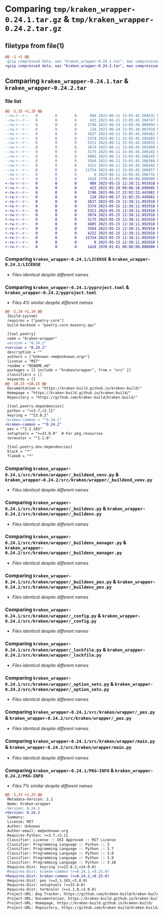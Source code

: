# Comparing `tmp/kraken_wrapper-0.24.1.tar.gz` & `tmp/kraken_wrapper-0.24.2.tar.gz`

## filetype from file(1)

```diff
@@ -1 +1 @@
-gzip compressed data, was "kraken_wrapper-0.24.1.tar", max compression
+gzip compressed data, was "kraken_wrapper-0.24.2.tar", max compression
```

## Comparing `kraken_wrapper-0.24.1.tar` & `kraken_wrapper-0.24.2.tar`

### file list

```diff
@@ -1,15 +1,15 @@
--rw-r--r--   0        0        0      988 2023-06-11 15:05:45.304631 kraken_wrapper-0.24.1/LICENSE
--rw-r--r--   0        0        0      433 2023-06-11 15:05:45.304747 kraken_wrapper-0.24.1/README.md
--rw-r--r--   0        0        0     1746 2023-06-14 13:05:30.906894 kraken_wrapper-0.24.1/pyproject.toml
--rw-r--r--   0        0        0      134 2023-06-14 13:05:30.907010 kraken_wrapper-0.24.1/src/kraken/wrapper/__init__.py
--rw-r--r--   0        0        0     3637 2023-06-11 15:05:45.305461 kraken_wrapper-0.24.1/src/kraken/wrapper/_buildend_venv.py
--rw-r--r--   0        0        0     3374 2023-06-11 15:05:45.305685 kraken_wrapper-0.24.1/src/kraken/wrapper/_buildenv.py
--rw-r--r--   0        0        0     5311 2023-06-11 15:05:45.305833 kraken_wrapper-0.24.1/src/kraken/wrapper/_buildenv_manager.py
--rw-r--r--   0        0        0     3674 2023-06-11 15:05:45.305960 kraken_wrapper-0.24.1/src/kraken/wrapper/_buildenv_pex.py
--rw-r--r--   0        0        0     3175 2023-06-11 15:05:45.306102 kraken_wrapper-0.24.1/src/kraken/wrapper/_config.py
--rw-r--r--   0        0        0     4605 2023-06-11 15:05:45.306245 kraken_wrapper-0.24.1/src/kraken/wrapper/_lockfile.py
--rw-r--r--   0        0        0     3564 2023-06-11 15:05:45.306368 kraken_wrapper-0.24.1/src/kraken/wrapper/_option_sets.py
--rw-r--r--   0        0        0     4222 2023-06-11 15:05:45.306492 kraken_wrapper-0.24.1/src/kraken/wrapper/_pex.py
--rw-r--r--   0        0        0    15754 2023-06-11 15:05:45.306657 kraken_wrapper-0.24.1/src/kraken/wrapper/main.py
--rw-r--r--   0        0        0        0 2023-06-11 15:05:45.306731 kraken_wrapper-0.24.1/src/kraken/wrapper/py.typed
--rw-r--r--   0        0        0     1428 1970-01-01 00:00:00.000000 kraken_wrapper-0.24.1/PKG-INFO
+-rw-r--r--   0        0        0      988 2023-05-15 12:38:11.992918 kraken_wrapper-0.24.2/LICENSE
+-rw-r--r--   0        0        0      433 2023-05-19 09:06:18.698605 kraken_wrapper-0.24.2/README.md
+-rw-r--r--   0        0        0     1746 2023-06-17 22:02:33.441081 kraken_wrapper-0.24.2/pyproject.toml
+-rw-r--r--   0        0        0      134 2023-06-17 22:02:33.445081 kraken_wrapper-0.24.2/src/kraken/wrapper/__init__.py
+-rw-r--r--   0        0        0     3637 2023-05-15 12:38:11.992918 kraken_wrapper-0.24.2/src/kraken/wrapper/_buildend_venv.py
+-rw-r--r--   0        0        0     3374 2023-05-15 12:38:11.992918 kraken_wrapper-0.24.2/src/kraken/wrapper/_buildenv.py
+-rw-r--r--   0        0        0     5311 2023-05-15 12:38:11.992918 kraken_wrapper-0.24.2/src/kraken/wrapper/_buildenv_manager.py
+-rw-r--r--   0        0        0     3674 2023-05-15 12:38:11.992918 kraken_wrapper-0.24.2/src/kraken/wrapper/_buildenv_pex.py
+-rw-r--r--   0        0        0     3175 2023-05-15 12:38:11.992918 kraken_wrapper-0.24.2/src/kraken/wrapper/_config.py
+-rw-r--r--   0        0        0     4605 2023-05-15 12:38:11.992918 kraken_wrapper-0.24.2/src/kraken/wrapper/_lockfile.py
+-rw-r--r--   0        0        0     3564 2023-05-15 12:38:11.992918 kraken_wrapper-0.24.2/src/kraken/wrapper/_option_sets.py
+-rw-r--r--   0        0        0     4222 2023-05-15 12:38:11.992918 kraken_wrapper-0.24.2/src/kraken/wrapper/_pex.py
+-rw-r--r--   0        0        0    15754 2023-05-15 12:38:11.992918 kraken_wrapper-0.24.2/src/kraken/wrapper/main.py
+-rw-r--r--   0        0        0        0 2023-05-15 12:38:11.992918 kraken_wrapper-0.24.2/src/kraken/wrapper/py.typed
+-rw-r--r--   0        0        0     1428 1970-01-01 00:00:00.000000 kraken_wrapper-0.24.2/PKG-INFO
```

### Comparing `kraken_wrapper-0.24.1/LICENSE` & `kraken_wrapper-0.24.2/LICENSE`

 * *Files identical despite different names*

### Comparing `kraken_wrapper-0.24.1/pyproject.toml` & `kraken_wrapper-0.24.2/pyproject.toml`

 * *Files 4% similar despite different names*

```diff
@@ -1,14 +1,14 @@
 [build-system]
 requires = ["poetry-core"]
 build-backend = "poetry.core.masonry.api"
 
 [tool.poetry]
 name = "kraken-wrapper"
-version = "0.24.1"
+version = "0.24.2"
 description = ""
 authors = ["Unknown <me@unknown.org>"]
 license = "MIT"
 readme = "README.md"
 packages = [{ include = "kraken/wrapper", from = "src" }]
 classifiers = []
 keywords = []
@@ -18,15 +18,15 @@
 Documentation = "https://kraken-build.github.io/kraken-build/"
 Homepage = "https://kraken-build.github.io/kraken-build/"
 Repository = "https://github.com/kraken-build/kraken-build/"
 
 [tool.poetry.dependencies]
 python = ">=3.7,<3.11"
 keyring = "^23.8.2"
-kraken-common = "^0.24.1"
+kraken-common = "^0.24.2"
 pex = "^2.1.103"
 setuptools = ">=33.0.0"  # For pkg_resources
 termcolor = "^1.1.0"
 
 [tool.poetry.dev-dependencies]
 black = "*"
 flake8 = "*"
```

### Comparing `kraken_wrapper-0.24.1/src/kraken/wrapper/_buildend_venv.py` & `kraken_wrapper-0.24.2/src/kraken/wrapper/_buildend_venv.py`

 * *Files identical despite different names*

### Comparing `kraken_wrapper-0.24.1/src/kraken/wrapper/_buildenv.py` & `kraken_wrapper-0.24.2/src/kraken/wrapper/_buildenv.py`

 * *Files identical despite different names*

### Comparing `kraken_wrapper-0.24.1/src/kraken/wrapper/_buildenv_manager.py` & `kraken_wrapper-0.24.2/src/kraken/wrapper/_buildenv_manager.py`

 * *Files identical despite different names*

### Comparing `kraken_wrapper-0.24.1/src/kraken/wrapper/_buildenv_pex.py` & `kraken_wrapper-0.24.2/src/kraken/wrapper/_buildenv_pex.py`

 * *Files identical despite different names*

### Comparing `kraken_wrapper-0.24.1/src/kraken/wrapper/_config.py` & `kraken_wrapper-0.24.2/src/kraken/wrapper/_config.py`

 * *Files identical despite different names*

### Comparing `kraken_wrapper-0.24.1/src/kraken/wrapper/_lockfile.py` & `kraken_wrapper-0.24.2/src/kraken/wrapper/_lockfile.py`

 * *Files identical despite different names*

### Comparing `kraken_wrapper-0.24.1/src/kraken/wrapper/_option_sets.py` & `kraken_wrapper-0.24.2/src/kraken/wrapper/_option_sets.py`

 * *Files identical despite different names*

### Comparing `kraken_wrapper-0.24.1/src/kraken/wrapper/_pex.py` & `kraken_wrapper-0.24.2/src/kraken/wrapper/_pex.py`

 * *Files identical despite different names*

### Comparing `kraken_wrapper-0.24.1/src/kraken/wrapper/main.py` & `kraken_wrapper-0.24.2/src/kraken/wrapper/main.py`

 * *Files identical despite different names*

### Comparing `kraken_wrapper-0.24.1/PKG-INFO` & `kraken_wrapper-0.24.2/PKG-INFO`

 * *Files 7% similar despite different names*

```diff
@@ -1,23 +1,23 @@
 Metadata-Version: 2.1
 Name: kraken-wrapper
-Version: 0.24.1
+Version: 0.24.2
 Summary: 
 License: MIT
 Author: Unknown
 Author-email: me@unknown.org
 Requires-Python: >=3.7,<3.11
 Classifier: License :: OSI Approved :: MIT License
 Classifier: Programming Language :: Python :: 3
 Classifier: Programming Language :: Python :: 3.7
 Classifier: Programming Language :: Python :: 3.8
 Classifier: Programming Language :: Python :: 3.9
 Classifier: Programming Language :: Python :: 3.10
 Requires-Dist: keyring (>=23.8.2,<24.0.0)
-Requires-Dist: kraken-common (>=0.24.1,<0.25.0)
+Requires-Dist: kraken-common (>=0.24.2,<0.25.0)
 Requires-Dist: pex (>=2.1.103,<3.0.0)
 Requires-Dist: setuptools (>=33.0.0)
 Requires-Dist: termcolor (>=1.1.0,<2.0.0)
 Project-URL: Bug Tracker, https://github.com/kraken-build/kraken-build/issues
 Project-URL: Documentation, https://kraken-build.github.io/kraken-build/
 Project-URL: Homepage, https://kraken-build.github.io/kraken-build/
 Project-URL: Repository, https://github.com/kraken-build/kraken-build/
```

